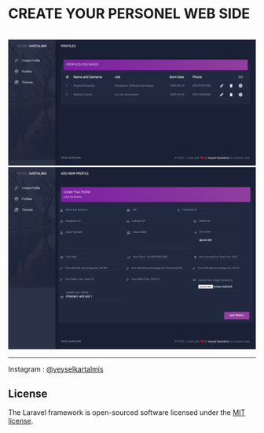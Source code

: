 <h1>CREATE YOUR PERSONEL WEB SIDE</h1>
<br>
<img src="profiles.png">
<br>
<img src="addProfile.png">
<hr>
<p>
Instagram : <a href="https://www.instagram.com/veyselkartalmis/">@veyselkartalmis</a>
</p>

## License

The Laravel framework is open-sourced software licensed under the [MIT license](https://opensource.org/licenses/MIT).

